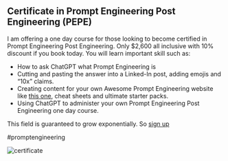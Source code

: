 
## Certificate in Prompt Engineering Post Engineering (PEPE)

I am offering a one day course for those looking to become certified in Prompt Engineering Post Engineering. Only $2,600 all inclusive with 10% discount if you book today. You will learn important skill such as:

- How to ask ChatGPT what Prompt Engineering is
- Cutting and pasting the answer into a Linked-In post, adding emojis and “10x” claims.
- Creating content for your own Awesome Prompt Engineering website like [this one](https://microprediction.github.io/chattychattybangbang/awesome), cheat sheets and ultimate starter packs.
- Using ChatGPT to administer your own Prompt Engineering Post Engineering one day course. 

This field is guaranteed to grow exponentially. So [sign up](
https://github.com/microprediction/chattychattybangbang) 

#promptengineering 


![certificate](/assets/images/certificate_of_prompt_engineering.png)



